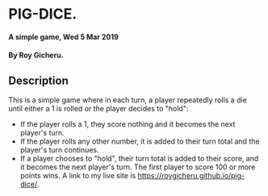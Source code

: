 # PIG-DICE.
#### A simple game,  Wed 5 Mar 2019
#### By Roy Gicheru.
## Description
This is a simple game where in each turn, a player repeatedly rolls a die until either a 1 is rolled or the player decides to "hold":

  * If the player rolls a 1, they score nothing and it becomes the next player's turn.
  * If the player rolls any other number, it is added to their turn total and the player's turn     continues.
  * If a player chooses to "hold", their turn total is added to their score, and it becomes the    next player's turn.
The first player to score 100 or more points wins. A link to my live site is https://roygicheru.github.io/pig-dice/.

